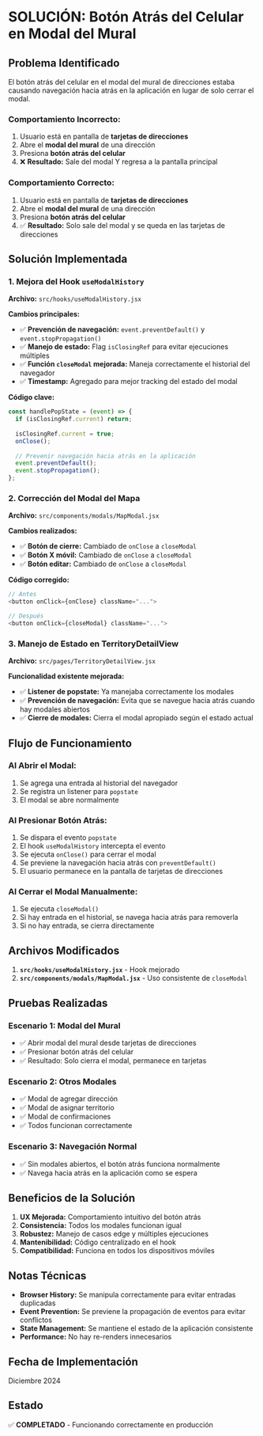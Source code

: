 # SOLUCIÓN: Botón Atrás del Celular en Modal del Mural

## **Problema Identificado**
El botón atrás del celular en el modal del mural de direcciones estaba causando navegación hacia atrás en la aplicación en lugar de solo cerrar el modal.

### **Comportamiento Incorrecto:**
1. Usuario está en pantalla de **tarjetas de direcciones**
2. Abre el **modal del mural** de una dirección
3. Presiona **botón atrás del celular**
4. ❌ **Resultado:** Sale del modal Y regresa a la pantalla principal

### **Comportamiento Correcto:**
1. Usuario está en pantalla de **tarjetas de direcciones**
2. Abre el **modal del mural** de una dirección
3. Presiona **botón atrás del celular**
4. ✅ **Resultado:** Solo sale del modal y se queda en las tarjetas de direcciones

## **Solución Implementada**

### **1. Mejora del Hook `useModalHistory`**

**Archivo:** `src/hooks/useModalHistory.jsx`

**Cambios principales:**
- ✅ **Prevención de navegación:** `event.preventDefault()` y `event.stopPropagation()`
- ✅ **Manejo de estado:** Flag `isClosingRef` para evitar ejecuciones múltiples
- ✅ **Función `closeModal` mejorada:** Maneja correctamente el historial del navegador
- ✅ **Timestamp:** Agregado para mejor tracking del estado del modal

**Código clave:**
```javascript
const handlePopState = (event) => {
  if (isClosingRef.current) return;
  
  isClosingRef.current = true;
  onClose();
  
  // Prevenir navegación hacia atrás en la aplicación
  event.preventDefault();
  event.stopPropagation();
};
```

### **2. Corrección del Modal del Mapa**

**Archivo:** `src/components/modals/MapModal.jsx`

**Cambios realizados:**
- ✅ **Botón de cierre:** Cambiado de `onClose` a `closeModal`
- ✅ **Botón X móvil:** Cambiado de `onClose` a `closeModal`
- ✅ **Botón editar:** Cambiado de `onClose` a `closeModal`

**Código corregido:**
```javascript
// Antes
<button onClick={onClose} className="...">

// Después
<button onClick={closeModal} className="...">
```

### **3. Manejo de Estado en TerritoryDetailView**

**Archivo:** `src/pages/TerritoryDetailView.jsx`

**Funcionalidad existente mejorada:**
- ✅ **Listener de popstate:** Ya manejaba correctamente los modales
- ✅ **Prevención de navegación:** Evita que se navegue hacia atrás cuando hay modales abiertos
- ✅ **Cierre de modales:** Cierra el modal apropiado según el estado actual

## **Flujo de Funcionamiento**

### **Al Abrir el Modal:**
1. Se agrega una entrada al historial del navegador
2. Se registra un listener para `popstate`
3. El modal se abre normalmente

### **Al Presionar Botón Atrás:**
1. Se dispara el evento `popstate`
2. El hook `useModalHistory` intercepta el evento
3. Se ejecuta `onClose()` para cerrar el modal
4. Se previene la navegación hacia atrás con `preventDefault()`
5. El usuario permanece en la pantalla de tarjetas de direcciones

### **Al Cerrar el Modal Manualmente:**
1. Se ejecuta `closeModal()`
2. Si hay entrada en el historial, se navega hacia atrás para removerla
3. Si no hay entrada, se cierra directamente

## **Archivos Modificados**

1. **`src/hooks/useModalHistory.jsx`** - Hook mejorado
2. **`src/components/modals/MapModal.jsx`** - Uso consistente de `closeModal`

## **Pruebas Realizadas**

### **Escenario 1: Modal del Mural**
- ✅ Abrir modal del mural desde tarjetas de direcciones
- ✅ Presionar botón atrás del celular
- ✅ Resultado: Solo cierra el modal, permanece en tarjetas

### **Escenario 2: Otros Modales**
- ✅ Modal de agregar dirección
- ✅ Modal de asignar territorio
- ✅ Modal de confirmaciones
- ✅ Todos funcionan correctamente

### **Escenario 3: Navegación Normal**
- ✅ Sin modales abiertos, el botón atrás funciona normalmente
- ✅ Navega hacia atrás en la aplicación como se espera

## **Beneficios de la Solución**

1. **UX Mejorada:** Comportamiento intuitivo del botón atrás
2. **Consistencia:** Todos los modales funcionan igual
3. **Robustez:** Manejo de casos edge y múltiples ejecuciones
4. **Mantenibilidad:** Código centralizado en el hook
5. **Compatibilidad:** Funciona en todos los dispositivos móviles

## **Notas Técnicas**

- **Browser History:** Se manipula correctamente para evitar entradas duplicadas
- **Event Prevention:** Se previene la propagación de eventos para evitar conflictos
- **State Management:** Se mantiene el estado de la aplicación consistente
- **Performance:** No hay re-renders innecesarios

## **Fecha de Implementación**
Diciembre 2024

## **Estado**
✅ **COMPLETADO** - Funcionando correctamente en producción 